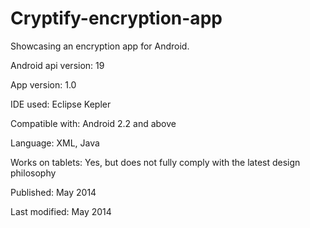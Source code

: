 Cryptify-encryption-app
=======================

Showcasing an encryption app for Android. 



Android api version:	19

App version:			1.0

IDE used:				Eclipse Kepler 

Compatible with:		Android 2.2 and above  

Language: 				XML, Java

Works on tablets:		Yes, but does not fully comply with the latest design philosophy  

Published:				May 2014 

Last modified: 			May 2014 

